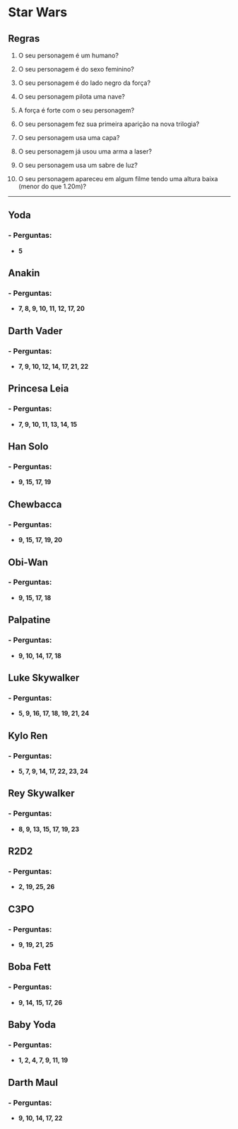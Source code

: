# Star Wars

## Regras

1. O seu personagem é um humano? 
2. O seu personagem é do sexo feminino?
3. O seu personagem é do lado negro da força? 
4. O seu personagem pilota uma nave? 
5. A força é forte com o seu personagem? 

6. O seu personagem fez sua primeira aparição na nova trilogia? 
8. O seu personagem usa uma capa?
9. O seu personagem já usou uma arma a laser?
9. O seu personagem usa um sabre de luz?

9. O seu personagem apareceu em algum filme tendo uma altura baixa (menor do que 1.20m)?


---

## Yoda 
### - Perguntas:  
  - **5**

## Anakin
### - Perguntas:  
  - **7, 8, 9, 10, 11, 12, 17, 20**

## Darth Vader
### - Perguntas:  
  - **7, 9, 10, 12, 14, 17, 21, 22**

## Princesa Leia
### - Perguntas:  
  - **7, 9, 10, 11, 13, 14, 15**

## Han Solo
### - Perguntas:  
  - **9, 15, 17, 19**

## Chewbacca
### - Perguntas:  
  - **9, 15, 17, 19, 20**

## Obi-Wan
### - Perguntas:  
  - **9, 15, 17, 18**

## Palpatine
### - Perguntas:  
  - **9, 10, 14, 17, 18**

## Luke Skywalker
### - Perguntas:  
  - **5, 9, 16, 17, 18, 19, 21, 24**

## Kylo Ren
### - Perguntas:  
  - **5, 7, 9, 14, 17, 22, 23, 24**

## Rey Skywalker
### - Perguntas:  
  - **8, 9, 13, 15, 17, 19, 23**

## R2D2
### - Perguntas:  
  - **2, 19, 25, 26**

## C3PO
### - Perguntas:  
  - **9, 19, 21, 25**

## Boba Fett
### - Perguntas:  
  - **9, 14, 15, 17, 26**

## Baby Yoda
### - Perguntas:  
  - **1, 2, 4, 7, 9, 11, 19**

## Darth Maul
### - Perguntas:  
  - **9, 10, 14, 17, 22**
